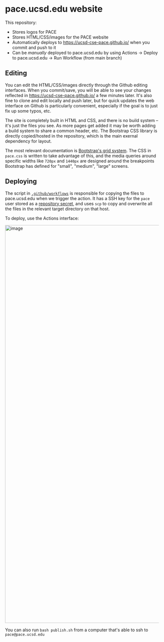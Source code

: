 # pace.ucsd.edu website

This repository:

- Stores logos for PACE
- Stores HTML/CSS/images for the PACE website
- Automatically deploys to https://ucsd-cse-pace.github.io/ when you commit and push to it
- Can be *manually* deployed to pace.ucsd.edu by using Actions -> Deploy to pace.ucsd.edu -> Run Workflow (from main branch)

## Editing

You can edit the HTML/CSS/images directly through the Github editing interfaces.
When you commit/save, you will be able to see your changes reflected in https://ucsd-cse-pace.github.io/ a few minutes later.
It's also fine to clone and edit locally and push later, but for quick updates the web interface on Github is particularly convenient,
especially if the goal is to just fix up some typos, etc.

The site is completely built in HTML and CSS, and there is no build system – it's just the files you see.
As more pages get added it may be worth adding a build system to share a common header, etc.
The Bootstrap CSS library is directly copied/hosted in the repository, which is the main exernal dependency for layout.

The most relevant documentation is [Bootstrap's grid system](https://getbootstrap.com/docs/4.0/layout/grid/).
The CSS in `pace.css` is written to take advantage of this, and the media queries around specific widths like `720px` and `1440px` are designed
around the breakpoints Bootstrap has defined for "small", "medium", "large" screens.

## Deploying

The script in [`.github/workflows`](https://github.com/ucsd-cse-pace/ucsd-cse-pace.github.io/blob/main/.github/workflows/main.yml) is responsible for copying the files to pace.ucsd.edu when we trigger the action.
It has a SSH key for the `pace` user stored as a [repository secret](https://docs.github.com/en/actions/security-guides/encrypted-secrets), and uses `scp`
to copy and overwrite all the files in the relevant target directory on that host.

To deploy, use the Actions interface:

<img width="1305" alt="image" src="https://user-images.githubusercontent.com/119891/184945789-bd2e4cd1-c5e6-425e-9cb9-63f65e88df32.png">


You can also run `bash publish.sh` from a computer that's able to ssh to `pace@pace.ucsd.edu`
